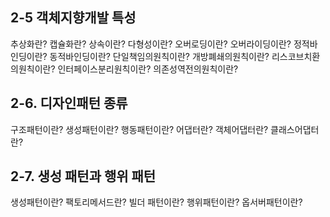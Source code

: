 ## 2-5 객체지향개발 특성
추상화란?
캡슐화란?
상속이란?
다형성이란?
오버로딩이란?
오버라이딩이란?
정적바인딩이란?
동적바인딩이란?
단일책임의원칙이란?
개방폐쇄의원칙이란?
리스코브치환의원칙이란?
인터페이스분리원칙이란?
의존성역전의원칙이란?
## 2-6. 디자인패턴 종류
구조패턴이란?
생성패턴이란?
행동패턴이란?
어댑터란?
객체어댑터란?
클래스어댑터란?
## 2-7. 생성 패턴과 행위 패턴
생성패턴이란?
팩토리메서드란?
빌더 패턴이란?
행위패턴이란?
옵서버패턴이란?



